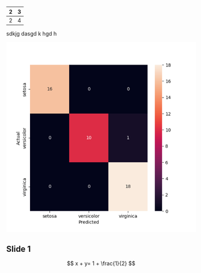 <!-- slide -->
| 2   |  3 |
|---|---|
|  2  |   4 |

sdkjg 
dasgd k
hgd h

<!-- slide -->
![enter image description here](data/08_reporting/confusion_matrix.png)

<!-- slide -->
## Slide 1

$$
x + y= 1 + \frac{1}{2}
$$